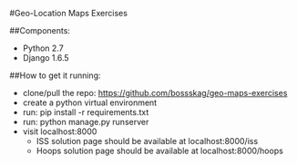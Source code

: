 #Geo-Location Maps Exercises

##Components:
 * Python 2.7
 * Django 1.6.5

##How to get it running:
 * clone/pull the repo: https://github.com/bossskag/geo-maps-exercises
 * create a python virtual environment
 * run:
    pip install -r requirements.txt
 * run:
    python manage.py runserver
 * visit localhost:8000
    * ISS solution page should be available at localhost:8000/iss
    * Hoops solution page should be available at localhost:8000/hoops


